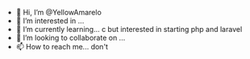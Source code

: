 - 👋 Hi, I’m @YellowAmarelo
- 👀 I’m interested in ...
- 🌱 I’m currently learning... c but interested in starting php and laravel
- 💞️ I’m looking to collaborate on ...
- 📫 How to reach me... don't

<!---
YellowAmarelo/YellowAmarelo is a ✨ special ✨ repository because its `README.md` (this file) appears on your GitHub profile.
You can click the Preview link to take a look at your changes.
--->
